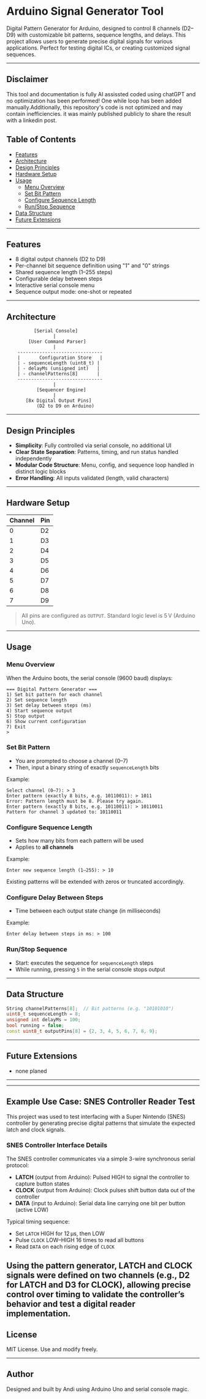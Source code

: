 # Arduino Signal Generator Tool

Digital Pattern Generator for Arduino, designed to control 8 channels (D2–D9) with customizable bit patterns, sequence lengths, and delays. This project allows users to generate precise digital signals for various applications.
Perfect for testing digital ICs, or creating customized signal sequences.



---

## Disclaimer
This tool and documentation is fully AI assissted coded using chatGPT and no optimization has been performed! One while loop has been added manually.Additionally, this repository's code is not optimized and may contain inefficiencies.
it was mainly published publicly to share the result with a linkedin post.

## Table of Contents

- [Features](#features)
- [Architecture](#architecture)
- [Design Principles](#design-principles)
- [Hardware Setup](#hardware-setup)
- [Usage](#usage)
  - [Menu Overview](#menu-overview)
  - [Set Bit Pattern](#set-bit-pattern)
  - [Configure Sequence Length](#configure-sequence-length)
  - [Run/Stop Sequence](#runstop-sequence)
- [Data Structure](#data-structure)
- [Future Extensions](#future-extensions)

---

## Features

- 8 digital output channels (D2 to D9)
- Per-channel bit sequence definition using "1" and "0" strings
- Shared sequence length (1–255 steps)
- Configurable delay between steps
- Interactive serial console menu
- Sequence output mode: one-shot or repeated

---

## Architecture

```
          [Serial Console]
                 |
        [User Command Parser]
                 |
    -------------------------------
    |       Configuration Store   |
    | - sequenceLength (uint8_t) |
    | - delayMs (unsigned int)   |
    | - channelPatterns[8]       |
    -------------------------------
                 |
           [Sequencer Engine]
                 |
       [8x Digital Output Pins]
           (D2 to D9 on Arduino)
```

---

## Design Principles

- **Simplicity**: Fully controlled via serial console, no additional UI
- **Clear State Separation**: Patterns, timing, and run status handled independently
- **Modular Code Structure**: Menu, config, and sequence loop handled in distinct logic blocks
- **Error Handling**: All inputs validated (length, valid characters)

---

## Hardware Setup

| Channel | Pin |
|---------|-----|
| 0       | D2  |
| 1       | D3  |
| 2       | D4  |
| 3       | D5  |
| 4       | D6  |
| 5       | D7  |
| 6       | D8  |
| 7       | D9  |

> All pins are configured as `OUTPUT`. Standard logic level is 5 V (Arduino Uno).

---

## Usage

### Menu Overview

When the Arduino boots, the serial console (9600 baud) displays:

```
=== Digital Pattern Generator ===
1) Set bit pattern for each channel
2) Set sequence length
3) Set delay between steps (ms)
4) Start sequence output
5) Stop output
6) Show current configuration
7) Exit
>
```

### Set Bit Pattern

- You are prompted to choose a channel (0–7)
- Then, input a binary string of exactly `sequenceLength` bits

Example:
```
Select channel (0–7): > 3
Enter pattern (exactly 8 bits, e.g. 10110011): > 1011
Error: Pattern length must be 8. Please try again.
Enter pattern (exactly 8 bits, e.g. 10110011): > 10110011
Pattern for channel 3 updated to: 10110011
```

### Configure Sequence Length

- Sets how many bits from each pattern will be used
- Applies to **all channels**

Example:
```
Enter new sequence length (1–255): > 10
```

Existing patterns will be extended with zeros or truncated accordingly.

### Configure Delay Between Steps

- Time between each output state change (in milliseconds)

Example:
```
Enter delay between steps in ms: > 100
```

### Run/Stop Sequence

- Start: executes the sequence for `sequenceLength` steps
- While running, pressing `5` in the serial console stops output

---

## Data Structure

```cpp
String channelPatterns[8];  // Bit patterns (e.g. "10101010")
uint8_t sequenceLength = 8;
unsigned int delayMs = 100;
bool running = false;
const uint8_t outputPins[8] = {2, 3, 4, 5, 6, 7, 8, 9};
```

---

## Future Extensions

- none planed
---
---

## Example Use Case: SNES Controller Reader Test

This project was used to test interfacing with a Super Nintendo (SNES) controller by generating precise digital patterns that simulate the expected latch and clock signals.

### SNES Controller Interface Details

The SNES controller communicates via a simple 3-wire synchronous serial protocol:

- **LATCH** (output from Arduino): Pulsed HIGH to signal the controller to capture button states  
- **CLOCK** (output from Arduino): Clock pulses shift button data out of the controller  
- **DATA** (input to Arduino): Serial data line carrying one bit per button (active LOW)

Typical timing sequence:

- Set `LATCH` HIGH for 12 μs, then LOW  
- Pulse `CLOCK` LOW–HIGH 16 times to read all buttons  
- Read `DATA` on each rising edge of `CLOCK`

Using the pattern generator, LATCH and CLOCK signals were defined on two channels (e.g., D2 for LATCH and D3 for CLOCK), allowing precise control over timing to validate the controller’s behavior and test a digital reader implementation.
---
## License

MIT License. Use and modify freely.

---

## Author

Designed and built by Andi using Arduino Uno and serial console magic.

